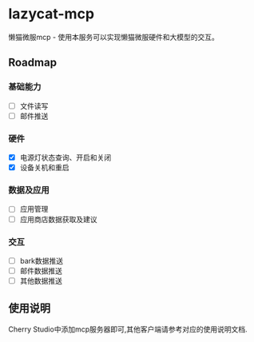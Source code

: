 # lazycat-mcp
懒猫微服mcp - 使用本服务可以实现懒猫微服硬件和大模型的交互。

## Roadmap
### 基础能力
- [ ] 文件读写
- [ ] 邮件推送
### 硬件
- [x] 电源灯状态查询、开启和关闭
- [x] 设备关机和重启
### 数据及应用
- [ ] 应用管理
- [ ] 应用商店数据获取及建议
### 交互
- [ ] bark数据推送
- [ ] 邮件数据推送
- [ ] 其他数据推送
## 使用说明
 Cherry Studio中添加mcp服务器即可,其他客户端请参考对应的使用说明文档.

